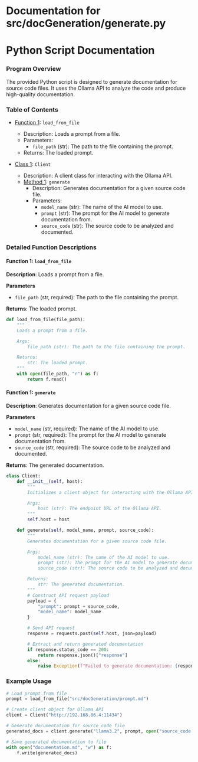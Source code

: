 # Documentation for src/docGeneration/generate.py

**Python Script Documentation**
=============================

### Program Overview

The provided Python script is designed to generate documentation for source code files. It uses the Ollama API to analyze the code and produce high-quality documentation.

### Table of Contents

*   [Function 1](#function-1): `load_from_file`
    *   Description: Loads a prompt from a file.
    *   Parameters:
        *   `file_path` (str): The path to the file containing the prompt.
    *   Returns: The loaded prompt.

*   [Class 1](#class-1): `Client`
    *   Description: A client class for interacting with the Ollama API.
    *   [Method 1](##method-1): `generate`
        *   Description: Generates documentation for a given source code file.
        *   Parameters:
            *   `model_name` (str): The name of the AI model to use.
            *   `prompt` (str): The prompt for the AI model to generate documentation from.
            *   `source_code` (str): The source code to be analyzed and documented.

### Detailed Function Descriptions

#### Function 1: `load_from_file`

**Description**: Loads a prompt from a file.

**Parameters**

*   `file_path` (str, required): The path to the file containing the prompt.

**Returns**: The loaded prompt.

```python
def load_from_file(file_path):
    """
    Loads a prompt from a file.

    Args:
        file_path (str): The path to the file containing the prompt.

    Returns:
        str: The loaded prompt.
    """
    with open(file_path, "r") as f:
        return f.read()
```

#### Function 1: `generate`

**Description**: Generates documentation for a given source code file.

**Parameters**

*   `model_name` (str, required): The name of the AI model to use.
*   `prompt` (str, required): The prompt for the AI model to generate documentation from.
*   `source_code` (str, required): The source code to be analyzed and documented.

**Returns**: The generated documentation.

```python
class Client:
    def __init__(self, host):
        """
        Initializes a client object for interacting with the Ollama API.

        Args:
            host (str): The endpoint URL of the Ollama API.
        """
        self.host = host

    def generate(self, model_name, prompt, source_code):
        """
        Generates documentation for a given source code file.

        Args:
            model_name (str): The name of the AI model to use.
            prompt (str): The prompt for the AI model to generate documentation from.
            source_code (str): The source code to be analyzed and documented.

        Returns:
            str: The generated documentation.
        """
        # Construct API request payload
        payload = {
            "prompt": prompt + source_code,
            "model_name": model_name
        }

        # Send API request
        response = requests.post(self.host, json=payload)

        # Extract and return generated documentation
        if response.status_code == 200:
            return response.json()["response"]
        else:
            raise Exception(f"Failed to generate documentation: {response.text}")
```

### Example Usage

```python
# Load prompt from file
prompt = load_from_file("src/docGeneration/prompt.md")

# Create client object for Ollama API
client = Client("http://192.168.86.4:11434")

# Generate documentation for source code file
generated_docs = client.generate("llama3.2", prompt, open("source_code.py").read())

# Save generated documentation to file
with open("documentation.md", "w") as f:
    f.write(generated_docs)
```